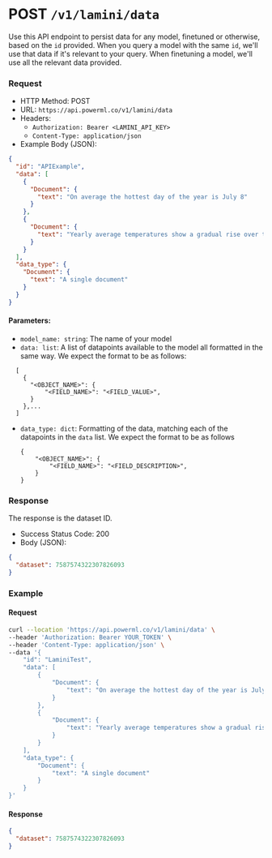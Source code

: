 # POST `/v1/lamini/data`

Use this API endpoint to persist data for any model, finetuned or otherwise, based on the `id` provided.
When you query a model with the same `id`, we'll use that data if it's relevant to your query.
When finetuning a model, we'll use all the relevant data provided.

### Request

- HTTP Method: POST
- URL: `https://api.powerml.co/v1/lamini/data`
- Headers:
  - `Authorization: Bearer <LAMINI_API_KEY>`
  - `Content-Type: application/json`
- Example Body (JSON):

```json
{
  "id": "APIExample",
  "data": [
    {
      "Document": {
        "text": "On average the hottest day of the year is July 8"
      }
    },
    {
      "Document": {
        "text": "Yearly average temperatures show a gradual rise over the past ten years."
      }
    }
  ],
  "data_type": {
    "Document": {
      "text": "A single document"
    }
  }
}
```

#### Parameters:

- `model_name: string`: The name of your model
- `data: list`: A list of datapoints available to the model all formatted in the same way. We expect the format to be as follows:

```
  [
    {
      "<OBJECT_NAME>": {
          "<FIELD_NAME>": "<FIELD_VALUE>",
      }
    },...
  ]
```

- `data_type: dict`: Formatting of the data, matching each of the datapoints in the `data` list. We expect the format to be as follows

  ```
  {
      "<OBJECT_NAME>": {
          "<FIELD_NAME>": "<FIELD_DESCRIPTION>",
      }
  }
  ```

### Response

The response is the dataset ID.

- Success Status Code: 200
- Body (JSON):

```json
{
  "dataset": 7587574322307826093
}
```

### Example

#### Request

```bash
curl --location 'https://api.powerml.co/v1/lamini/data' \
--header 'Authorization: Bearer YOUR_TOKEN' \
--header 'Content-Type: application/json' \
--data '{
    "id": "LaminiTest",
    "data": [
        {
            "Document": {
                "text": "On average the hottest day of the year is July 8"
            }
        },
        {
            "Document": {
                "text": "Yearly average temperatures show a gradual rise over the past ten years."
            }
        }
    ],
    "data_type": {
        "Document": {
            "text": "A single document"
        }
    }
}'
```

#### Response

```json
{
  "dataset": 7587574322307826093
}
```
